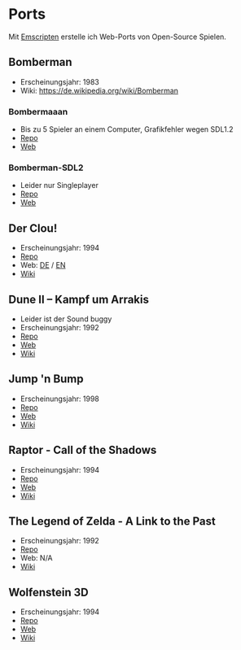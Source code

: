 # Ports

Mit [Emscripten](https://emscripten.org/) erstelle ich Web-Ports von Open-Source Spielen.

## Bomberman

* Erscheinungsjahr: 1983
* Wiki: https://de.wikipedia.org/wiki/Bomberman

### Bombermaaan

* Bis zu 5 Spieler an einem Computer, Grafikfehler wegen SDL1.2
* [Repo](https://github.com/midzer/Bombermaaan)
* [Web](https://bombermaaan.netlify.app/)

### Bomberman-SDL2

* Leider nur Singleplayer
* [Repo](https://github.com/midzer/bomberman-sdl2)
* [Web](https://bomberman-sdl.netlify.app/)

## Der Clou!

* Erscheinungsjahr: 1994
* [Repo](https://github.com/midzer/derclou)
* Web: [DE](https://derclou.netlify.app/) / [EN](https://theclou.netlify.app/)
* [Wiki](https://de.wikipedia.org/wiki/Der_Clou!)

## Dune II – Kampf um Arrakis

* Leider ist der Sound buggy
* Erscheinungsjahr: 1992
* [Repo](https://github.com/midzer/OpenDUNE)
* [Web](https://opendune.netlify.app/)
* [Wiki](https://de.wikipedia.org/wiki/Dune_II_%E2%80%93_Kampf_um_Arrakis)

## Jump 'n Bump

* Erscheinungsjahr: 1998
* [Repo](https://github.com/midzer/jumpnbump)
* [Web](https://jumpnbump.netlify.app/)
* [Wiki](https://en.wikipedia.org/wiki/Jump_%27n_Bump)

## Raptor - Call of the Shadows

* Erscheinungsjahr: 1994
* [Repo](https://github.com/midzer/raptor)
* [Web](https://raptor-web.netlify.app/)
* [Wiki](https://de.wikipedia.org/wiki/Raptor_(Computerspiel))

## The Legend of Zelda - A Link to the Past

* Erscheinungsjahr: 1992
* [Repo](https://github.com/midzer/zelda3)
* Web: N/A
* [Wiki](https://de.wikipedia.org/wiki/The_Legend_of_Zelda:_A_Link_to_the_Past)

## Wolfenstein 3D

* Erscheinungsjahr: 1994
* [Repo](https://github.com/midzer/wolf4sdl)
* [Web](https://wolfenstein.netlify.app/)
* [Wiki](https://de.wikipedia.org/wiki/Wolfenstein_3D)

